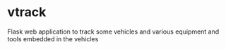 # vtrack
Flask web application to track some vehicles and various equipment and tools embedded in the vehicles
